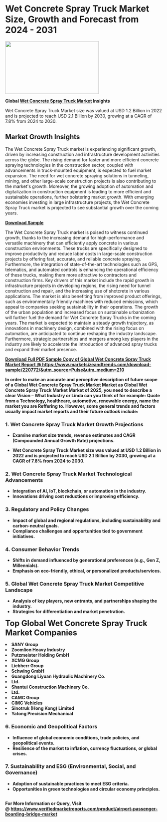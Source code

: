 <H1>Wet Concrete Spray Truck Market Size, Growth and Forecast from 2024 - 2031</H1><img class="aligncenter size-medium wp-image-584254" src="https://thirdeyenews.in/wp-content/uploads/2024/09/Global-Market-Research-300x168.jpeg" alt="" width="300" height="168" /><p><strong>Global&nbsp;<a href="https://www.marketsizeandtrends.com/download-sample/220772/&amp;utm_source=Pulse&amp;utm_medium=210">Wet Concrete Spray Truck Market</a> Insights</strong></p><p>Wet Concrete Spray Truck Market size was valued at USD 1.2 Billion in 2022 and is projected to reach USD 2.1 Billion by 2030, growing at a CAGR of 7.8% from 2024 to 2030.</p><p><h2>Market Growth Insights</h2> <p>The Wet Concrete Spray Truck market is experiencing significant growth, driven by increasing construction and infrastructure development activities across the globe. The rising demand for faster and more efficient concrete spraying technologies in the construction sector, coupled with advancements in truck-mounted equipment, is expected to fuel market expansion. The need for wet concrete spraying solutions in tunneling, mining, and other large-scale construction projects is also contributing to the market's growth. Moreover, the growing adoption of automation and digitalization in construction equipment is leading to more efficient and sustainable operations, further bolstering market growth. With emerging economies investing in large infrastructure projects, the Wet Concrete Spray Truck market is projected to see substantial growth over the coming years.</p> <p><strong><a href="#">Download Sample</a></strong></p> <p>The Wet Concrete Spray Truck market is poised to witness continued growth, thanks to the increasing demand for high-performance and versatile machinery that can efficiently apply concrete in various construction environments. These trucks are specifically designed to improve productivity and reduce labor costs in large-scale construction projects by offering fast, accurate, and reliable concrete spraying. Furthermore, the integration of state-of-the-art technologies such as GPS, telematics, and automated controls is enhancing the operational efficiency of these trucks, making them more attractive to contractors and construction firms. Key drivers of this market include the rapid growth in infrastructure projects in developing regions, the rising need for tunnel construction and repair, and the increasing use of shotcrete in various applications. The market is also benefiting from improved product offerings, such as environmentally friendly machines with reduced emissions, which appeal to companies seeking sustainability in their operations. The growth of the urban population and increased focus on sustainable urbanization will further fuel the demand for Wet Concrete Spray Trucks in the coming years. The market is expected to maintain a steady growth trajectory, as innovations in machinery design, combined with the rising focus on automation, are anticipated to continue reshaping the industry landscape. Furthermore, strategic partnerships and mergers among key players in the industry are likely to accelerate the introduction of advanced spray trucks and expand their market presence.</p> <p><strong><a href="#"></p><p><span class=""><strong>Download Full PDF Sample Copy of Global Wet Concrete Spray Truck Market Report</strong> @ <a href="https://www.marketsizeandtrends.com/download-sample/220772/&amp;utm_source=Pulse&amp;utm_medium=210" target="_blank">https://www.marketsizeandtrends.com/download-sample/220772/&amp;utm_source=Pulse&amp;utm_medium=210</a></span></p><p>In order to make an accurate and perceptive description of future scope of a Global&nbsp;Wet Concrete Spray Truck Market Market as Global&nbsp;Wet Concrete Spray Truck Market Market of 2025, you need to describe a clear Vision &ndash; What Industry or Linda can you think of for example: Quote from a Technology, healthcare, automotive, renewable energy, name the market you are Reffering to. However, some general trends and factors usually impact market reports and their future outlook include:</p><h3>1.&nbsp;<strong>Wet Concrete Spray Truck Market Growth Projections</strong></h3><ul><li>Examine market size trends, revenue estimates and CAGR (Compounded Annual Growth Rate) projections.</li><li><p>Wet Concrete Spray Truck Market size was valued at USD 1.2 Billion in 2022 and is projected to reach USD 2.1 Billion by 2030, growing at a CAGR of 7.8% from 2024 to 2030.</p></li></ul><h3>2.&nbsp;<strong>Wet Concrete Spray Truck Market Technological Advancements</strong></h3><ul><li>Integration of AI, IoT, blockchain, or automation in the industry.</li><li>Innovations driving cost reductions or improving efficiency.</li></ul><h3>3.&nbsp;<strong>Regulatory and Policy Changes</strong></h3><ul><li>Impact of global and regional regulations, including sustainability and carbon-neutral goals.</li><li>Compliance challenges and opportunities tied to government initiatives.</li></ul><h3>4.&nbsp;<strong>Consumer Behavior Trends</strong></h3><ul><li>Shifts in demand influenced by generational preferences (e.g., Gen Z, Millennials).</li><li>Emphasis on eco-friendly, ethical, or personalized products/services.</li></ul><h3>5.&nbsp;<strong>Global Wet Concrete Spray Truck Market Competitive Landscape</strong></h3><ul><li>Analysis of key players, new entrants, and partnerships shaping the industry.</li><li>Strategies for differentiation and market penetration.</li></ul><p data-pm-slice="1 1 []"><span style="color: inherit; font-family: inherit; font-size: 25px;">Top Global Wet Concrete Spray Truck Market Companies</span></p><div class="" data-test-id=""><p><li>SANY Group</li><li> Zoomlion Heavy Industry</li><li> Putzmeister Holding GmbH</li><li> XCMG Group</li><li> Liebherr Group</li><li> Schwing GmbH</li><li> Guangdong Liyuan Hydraulic Machinery Co.</li><li> Ltd.</li><li> Shantui Construction Machinery Co.</li><li> Ltd.</li><li> CAMC Group</li><li> CIMC Vehicles</li><li> Sinotruk (Hong Kong) Limited</li><li> Yatong Precision Mechanical</li></p></div><h3>6.&nbsp;<strong>Economic and Geopolitical Factors</strong></h3><ul><li>Influence of global economic conditions, trade policies, and geopolitical events.</li><li>Resilience of the market to inflation, currency fluctuations, or global crises.</li></ul><h3>7.&nbsp;<strong>Sustainability and ESG (Environmental, Social, and Governance)</strong></h3><ul><li>Adoption of sustainable practices to meet ESG criteria.</li><li>Opportunities in green technologies and circular economy principles.</li></ul><h2><strong style="font-size: 14px;">For More Information or Query, Visit @&nbsp;</strong><a style="background-color: #ffffff; font-size: 14px;" href="https://www.marketsizeandtrends.com/report/wet-concrete-spray-truck-market/" target="_blank">https://www.verifiedmarketreports.com/product/airport-passenger-boarding-bridge-market</a></h2>
